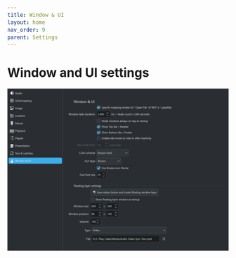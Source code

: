 ```yaml
---
title: Window & UI
layout: home
nav_order: 9
parent: Settings
---
```


# Window and UI settings

![User Interface](../../assets/ui/settings/user_interface.png)